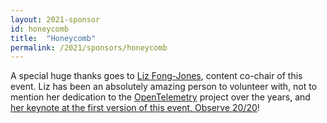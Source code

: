 ```yaml
---
layout: 2021-sponsor
id: honeycomb
title:  "Honeycomb"
permalink: /2021/sponsors/honeycomb
---
```


A special huge thanks goes to [Liz Fong-Jones](https://www.lizthegrey.com/), content co-chair of this event.
 Liz has been an absolutely amazing person to volunteer with, not to mention
 her dedication to the [OpenTelemetry](https://opentelemetry.io) project over the years,
 and [her keynote at the first version of this event, Observe 20/20](https://observe2020.io/2020/03/keynote-liz-fong-jones/)!
